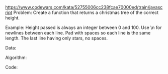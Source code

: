 https://www.codewars.com/kata/52755006cc238fcae70000ed/train/javascript
Problem:
Create a function that returns a christmas tree of the correct height.

Example:
Height passed is always an integer between 0 and 100.
Use \n for newlines between each line.
Pad with spaces so each line is the same length. The last line having only stars, no spaces.

Data:

Algorithm:

Code:
